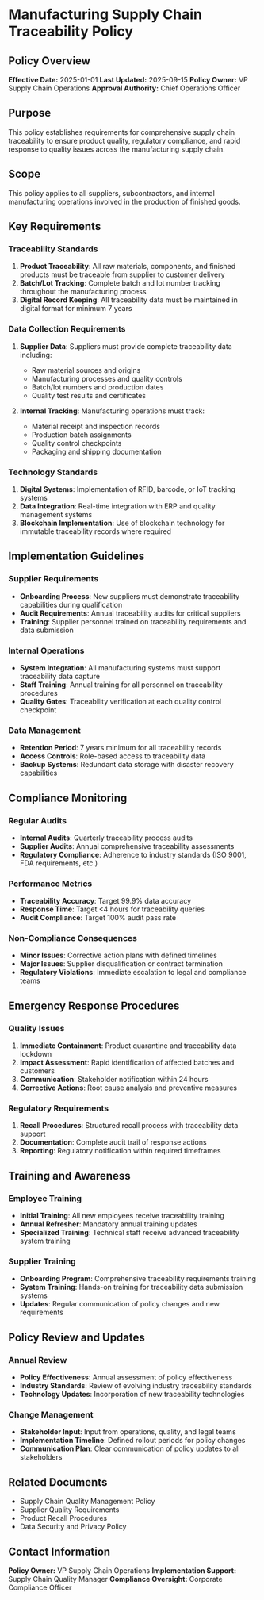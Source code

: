 # Manufacturing Supply Chain Traceability Policy

## Policy Overview
**Effective Date:** 2025-01-01
**Last Updated:** 2025-09-15
**Policy Owner:** VP Supply Chain Operations
**Approval Authority:** Chief Operations Officer

## Purpose
This policy establishes requirements for comprehensive supply chain traceability to ensure product quality, regulatory compliance, and rapid response to quality issues across the manufacturing supply chain.

## Scope
This policy applies to all suppliers, subcontractors, and internal manufacturing operations involved in the production of finished goods.

## Key Requirements

### Traceability Standards
1. **Product Traceability**: All raw materials, components, and finished products must be traceable from supplier to customer delivery
2. **Batch/Lot Tracking**: Complete batch and lot number tracking throughout the manufacturing process
3. **Digital Record Keeping**: All traceability data must be maintained in digital format for minimum 7 years

### Data Collection Requirements
1. **Supplier Data**: Suppliers must provide complete traceability data including:
   - Raw material sources and origins
   - Manufacturing processes and quality controls
   - Batch/lot numbers and production dates
   - Quality test results and certificates

2. **Internal Tracking**: Manufacturing operations must track:
   - Material receipt and inspection records
   - Production batch assignments
   - Quality control checkpoints
   - Packaging and shipping documentation

### Technology Standards
1. **Digital Systems**: Implementation of RFID, barcode, or IoT tracking systems
2. **Data Integration**: Real-time integration with ERP and quality management systems
3. **Blockchain Implementation**: Use of blockchain technology for immutable traceability records where required

## Implementation Guidelines

### Supplier Requirements
- **Onboarding Process**: New suppliers must demonstrate traceability capabilities during qualification
- **Audit Requirements**: Annual traceability audits for critical suppliers
- **Training**: Supplier personnel trained on traceability requirements and data submission

### Internal Operations
- **System Integration**: All manufacturing systems must support traceability data capture
- **Staff Training**: Annual training for all personnel on traceability procedures
- **Quality Gates**: Traceability verification at each quality control checkpoint

### Data Management
- **Retention Period**: 7 years minimum for all traceability records
- **Access Controls**: Role-based access to traceability data
- **Backup Systems**: Redundant data storage with disaster recovery capabilities

## Compliance Monitoring

### Regular Audits
- **Internal Audits**: Quarterly traceability process audits
- **Supplier Audits**: Annual comprehensive traceability assessments
- **Regulatory Compliance**: Adherence to industry standards (ISO 9001, FDA requirements, etc.)

### Performance Metrics
- **Traceability Accuracy**: Target 99.9% data accuracy
- **Response Time**: Target <4 hours for traceability queries
- **Audit Compliance**: Target 100% audit pass rate

### Non-Compliance Consequences
- **Minor Issues**: Corrective action plans with defined timelines
- **Major Issues**: Supplier disqualification or contract termination
- **Regulatory Violations**: Immediate escalation to legal and compliance teams

## Emergency Response Procedures

### Quality Issues
1. **Immediate Containment**: Product quarantine and traceability data lockdown
2. **Impact Assessment**: Rapid identification of affected batches and customers
3. **Communication**: Stakeholder notification within 24 hours
4. **Corrective Actions**: Root cause analysis and preventive measures

### Regulatory Requirements
1. **Recall Procedures**: Structured recall process with traceability data support
2. **Documentation**: Complete audit trail of response actions
3. **Reporting**: Regulatory notification within required timeframes

## Training and Awareness

### Employee Training
- **Initial Training**: All new employees receive traceability training
- **Annual Refresher**: Mandatory annual training updates
- **Specialized Training**: Technical staff receive advanced traceability system training

### Supplier Training
- **Onboarding Program**: Comprehensive traceability requirements training
- **System Training**: Hands-on training for traceability data submission systems
- **Updates**: Regular communication of policy changes and new requirements

## Policy Review and Updates

### Annual Review
- **Policy Effectiveness**: Annual assessment of policy effectiveness
- **Industry Standards**: Review of evolving industry traceability standards
- **Technology Updates**: Incorporation of new traceability technologies

### Change Management
- **Stakeholder Input**: Input from operations, quality, and legal teams
- **Implementation Timeline**: Defined rollout periods for policy changes
- **Communication Plan**: Clear communication of policy updates to all stakeholders

## Related Documents
- Supply Chain Quality Management Policy
- Supplier Quality Requirements
- Product Recall Procedures
- Data Security and Privacy Policy

## Contact Information
**Policy Owner:** VP Supply Chain Operations
**Implementation Support:** Supply Chain Quality Manager
**Compliance Oversight:** Corporate Compliance Officer
